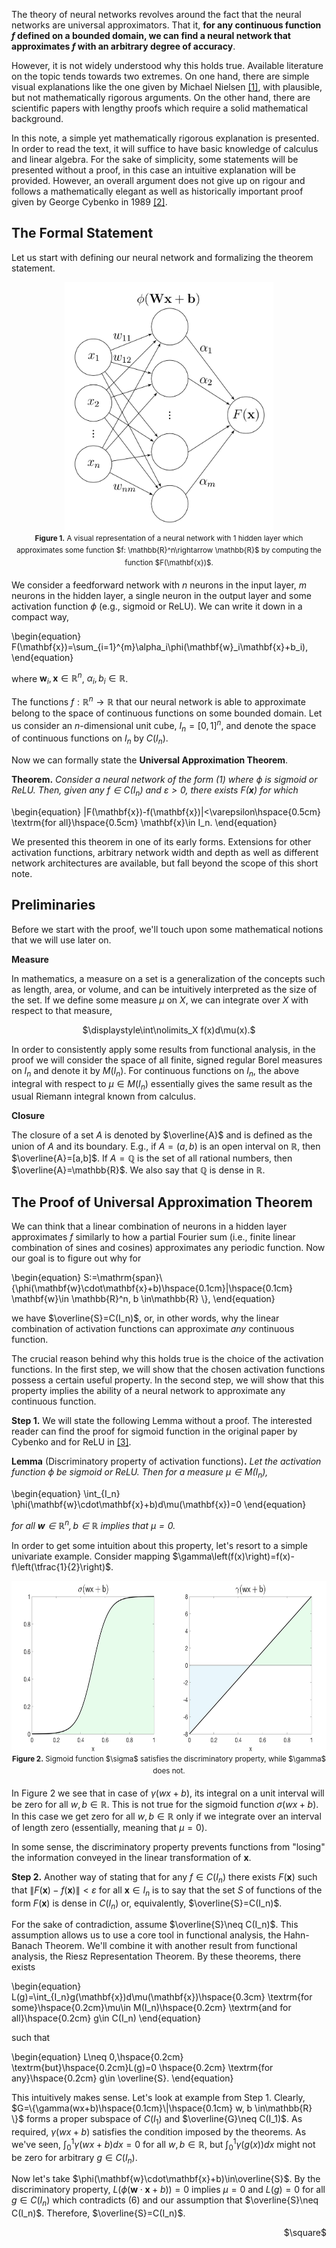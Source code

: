 The theory of neural networks revolves around the fact that the neural networks are universal approximators. That it, **for any continuous function $f$ defined on a bounded domain, we can find a neural network that approximates $f$ with an arbitrary degree of accuracy**.

However, it is not widely understood why this holds true. Available literature on the topic tends towards two extremes. On one hand, there are simple visual explanations like the one given by Michael Nielsen [[1]](http://neuralnetworksanddeeplearning.com/chap4.html), with plausible, but not mathematically rigorous arguments. On the other hand, there are scientific papers with lengthy proofs which require a solid mathematical background.

In this note, a simple yet mathematically rigorous explanation is presented. In order to read the text, it will suffice to have basic knowledge of calculus and linear algebra. For the sake of simplicity, some statements will be presented without a proof, in this case an intuitive explanation will be provided. However, an overall argument does not give up on rigour and follows a mathematically elegant as well as historically important proof given by George Cybenko in 1989 [[2]](https://web.eecs.umich.edu/~cscott/smlrg/approx_by_superposition.pdf).

## The Formal Statement
Let us start with defining our neural network and formalizing the theorem statement.

<div align="center">
<img src="https://raw.githubusercontent.com/olgagraf/olgagraf.github.io/main/assets/images/nn.jpg" height="400">
</div>

<div align="center">
<sup><b>Figure 1.</b> A visual representation of a neural network with 1 hidden layer which approximates some function $f: \mathbb{R}^n\rightarrow \mathbb{R}$ by computing the function $F(\mathbf{x})$.</sup>
</div>

We consider a feedforward network with $n$ neurons in the input layer, $m$ neurons in the hidden layer, a single neuron in the output layer and some activation function $\phi$ (e.g., sigmoid or ReLU). We can write it down in a compact way,

\begin{equation}
F(\mathbf{x})=\sum_{i=1}^{m}\alpha_i\phi(\mathbf{w}_i\mathbf{x}+b_i),
\end{equation}

where $\mathbf{w}_i, \mathbf{x} \in \mathbb{R}^n$, $\alpha_i, b_i \in \mathbb{R}$.

The functions $f:\mathbb{R}^n\rightarrow \mathbb{R}$ that our neural network is able to approximate belong to the space of continuous functions on some bounded domain. Let us consider an $n$-dimensional unit cube, $I_n=[0,1]^n$, and denote the space of continuous functions on $I_n$ by $C(I_n)$.

Now we can formally state the **Universal Approximation Theorem**.

**Theorem.** *Consider a neural network of the form (1) where $\phi$ is sigmoid or ReLU. Then, given any $f\in C(I_n)$ and $\varepsilon>0$, there exists $F(\mathbf{x})$ for which*

\begin{equation}
|F(\mathbf{x})-f(\mathbf{x})|<\varepsilon\hspace{0.5cm} \textrm{for all}\hspace{0.5cm} \mathbf{x}\in I_n.
\end{equation}

We presented this theorem in one of its early forms. Extensions for other activation functions, arbitrary network width and depth as well as different network architectures are available, but fall beyond the scope of this short note.

## Preliminaries

Before we start with the proof, we'll touch upon some mathematical notions that we will use later on.

**Measure**

In mathematics, a measure on a set is a generalization of the concepts such as length, area, or volume, and can be intuitively interpreted as the size of the set. If we define some measure $\mu$ on $X$, we can integrate over $X$ with respect to that measure,

<div align="center">
$\displaystyle\int\nolimits_X f(x)d\mu(x).$
</div>

In order to consistently apply some results from functional analysis, in the proof we will consider the space of all finite, signed regular Borel measures on $I_n$ and denote it by $M(I_n)$. For continuous functions on $I_n$, the above integral with respect to $\mu\in M(I_n)$ essentially gives the same result as the usual Riemann integral known from calculus.

**Closure**

The closure of a set $A$ is denoted by $\overline{A}$ and is defined as the union of $A$ and its boundary. E.g., if $A=(a,b)$ is an open interval on $\mathbb{R}$, then $\overline{A}=[a,b]$. If $A=\mathbb{Q}$ is the set of all rational numbers, then $\overline{A}=\mathbb{R}$. We also say that $\mathbb{Q}$ is dense in $\mathbb{R}$.

## The Proof of Universal Approximation Theorem

We can think that a linear combination of neurons in a hidden layer approximates $f$ similarly to how a partial Fourier sum (i.e., finite linear combination of sines and cosines) approximates any periodic function. Now our goal is to figure out why for

\begin{equation}
S:=\mathrm{span}\\{\phi(\mathbf{w}\cdot\mathbf{x}+b)\hspace{0.1cm}|\hspace{0.1cm} \mathbf{w}\in \mathbb{R}^n, b \in\mathbb{R} \\},
\end{equation}

we have $\overline{S}=C(I_n)$, or, in other words, why the linear combination of activation functions can approximate *any* continuous function.

The crucial reason behind why this holds true is the choice of the activation functions. In the first step, we will show that the chosen activation functions possess a certain useful property. In the second step, we will show that this property implies the ability of a neural network to approximate any continuous function.

**Step 1.** We will state the following Lemma without a proof. The interested reader can find the proof for sigmoid function in the original paper by Cybenko and for ReLU in [[3]](http://math.uchicago.edu/~may/REU2018/REUPapers/Guilhoto.pdf).

**Lemma** (Discriminatory property of activation functions)**.** *Let the activation function $\phi$ be sigmoid or ReLU. Then for a measure $\mu\in M(I_n)$,*

\begin{equation}
\int_{I_n} \phi(\mathbf{w}\cdot\mathbf{x}+b)d\mu(\mathbf{x})=0 
\end{equation}

*for all $\mathbf{w}\in \mathbb{R}^n,  b \in \mathbb{R}$ implies that  $\mu=0$.*

In order to get some intuition about this property, let's resort to a simple univariate example. Consider mapping $\gamma\left(f(x)\right)=f(x)-f\left(\tfrac{1}{2}\right)$.

<div align="center">
<img src="https://raw.githubusercontent.com/olgagraf/olgagraf.github.io/main/assets/images/example3.jpg" height="275">
</div>

<div align="center">
<sup><b>Figure 2.</b> Sigmoid function $\sigma$ satisfies the discriminatory property, while $\gamma$ does not.</sup>
</div>

In Figure 2 we see that in case of $\gamma(wx+b)$, its integral on a unit interval will be zero for all $w, b\in \mathbb{R}$. This is not true for the sigmoid function $\sigma(wx+b)$. In this case we get zero for all $w, b\in \mathbb{R}$ only if we integrate over an interval of length zero (essentially, meaning that $\mu=0$).

In some sense, the discriminatory property prevents functions from "losing" the information conveyed in the linear transformation of $\mathbf{x}$.

**Step 2.** Another way of stating that for any $f\in C(I_n)$ there exists $F(\mathbf{x})$ such that $\|F(\mathbf{x})-f(\mathbf{x})\|<\varepsilon$ for all $\mathbf{x}\in I_n$ is to say that the set $S$ of functions of the form $F(\mathbf{x})$ is dense in $C(I_n)$ or, equivalently, $\overline{S}=C(I_n)$.

For the sake of contradiction, assume $\overline{S}\neq C(I_n)$. This assumption allows us to use a core tool in functional analysis, the Hahn-Banach Theorem. We'll combine it with another result from functional analysis, the Riesz Representation Theorem. By these theorems, there exists

\begin{equation}
L(g)=\int_{I_n}g(\mathbf{x})d\mu(\mathbf{x})\hspace{0.3cm} \textrm{for some}\hspace{0.2cm}\mu\in M(I_n)\hspace{0.2cm} \textrm{and for all}\hspace{0.2cm} g\in C(I_n)
\end{equation}

such that

\begin{equation}
L\neq 0,\hspace{0.2cm} \textrm{but}\hspace{0.2cm}L(g)=0 \hspace{0.2cm} \textrm{for any}\hspace{0.2cm} g\in \overline{S}.
\end{equation}

This intuitively makes sense. Let's look at example from Step 1. Clearly, $G=\{\gamma(wx+b)\hspace{0.1cm}\|\hspace{0.1cm} w, b \in\mathbb{R} \}$ forms a proper subspace of $C(I_1)$ and $\overline{G}\neq C(I_1)$. As required, $\gamma(wx+b)$ satisfies the condition imposed by the theorems. As we've seen, $\int_{0}^{1} \gamma(wx+b)dx=0$ for all $w, b\in \mathbb{R}$, but $\int_{0}^{1} \gamma(g(x))dx$ might not be zero for arbitrary $g\in C(I_n)$.

Now let's take $\phi(\mathbf{w}\cdot\mathbf{x}+b)\in\overline{S}$. By the discriminatory property, $L(\phi(\mathbf{w}\cdot\mathbf{x}+b))=0$ implies $\mu=0$ and $L(g)=0$ for all $g\in C(I_n)$ which contradicts (6) and our assumption that $\overline{S}\neq C(I_n)$. Therefore, $\overline{S}=C(I_n)$.
<div align="right"> $\square$ </div>

<!---
**Bold** and _Italic_ and `Code` text
<ul>
  {% for post in site.posts %}
    <li>
      <a href="{{ post.url }}">{{ post.title }}</a>
    </li>
  {% endfor %}
</ul>
```markdown
Syntax highlighted code block
```
-->
